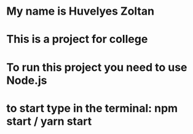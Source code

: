 # My name is Huvelyes Zoltan

# This is a project for college

# To run this project you need to use Node.js

# to start type in the terminal: npm start / yarn start
